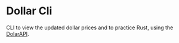 ﻿# Dollar Cli
CLI to view the updated dollar prices and to practice Rust, using the [DolarAPI](https://dolarapi.com/docs/).


 
